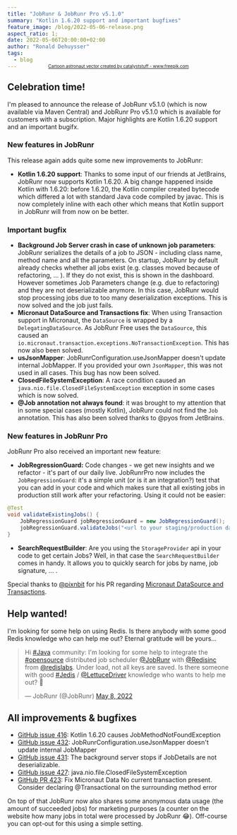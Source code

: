 ```yaml
---
title: "JobRunr & JobRunr Pro v5.1.0"
summary: "Kotlin 1.6.20 support and important bugfixes"
feature_image: /blog/2022-05-06-release.png
aspect_ratio: 1;
date: 2022-05-06T20:00:00+02:00
author: "Ronald Dehuysser"
tags:
  - blog
---
```

<div style="text-align: center;margin: -2em 0 2em;">
<small style="font-size: 70%;"><a href='https://www.freepik.com/vectors/cartoon-astronaut'>Cartoon astronaut vector created by catalyststuff - www.freepik.com</a></small>
</div>

## Celebration time!
I'm pleased to announce the release of JobRunr v5.1.0 (which is now available via Maven Central) and JobRunr Pro v5.1.0 which is available for customers with a subscription. Major highlights are Kotlin 1.6.20 support and an important bugifx.

### New features in JobRunr
This release again adds quite some new improvements to JobRunr:
- __Kotlin 1.6.20 support__: Thanks to some input of our friends at JetBrains, JobRunr now supports Kotlin 1.6.20. A big change happened inside Kotlin with 1.6.20: before 1.6.20, the Kotlin compiler created bytecode which differed a lot with standard Java code compiled by javac. This is now completely inline with each other which means that Kotlin support in JobRunr will from now on be better.

### Important bugfix
- __Background Job Server crash in case of unknown job parameters__: JobRunr serializes the details of a job to JSON - including class name, method name and all the parameters. On startup, JobRunr by default already checks whether all jobs exist (e.g. classes moved because of refactoring, ... ). If they do not exist, this is shown in the dashboard. 
However sometimes Job Parameters change (e.g. due to refactoring) and they are not deserializable anymore. In this case, JobRunr would stop processing jobs due to too many deserialization exceptions. This is now solved and the job just fails.
- __Micronaut DataSource and Transactions fix__: When using Transaction support in Micronaut, the `DataSource` is wrapped by a `DelegatingDataSource`. As JobRunr Free uses the `DataSource`, this caused an `io.micronaut.transaction.exceptions.NoTransactionException`. This has now also been solved.
- __usJsonMapper__: JobRunrConfiguration.useJsonMapper doesn't update internal JobMapper. If you provided your own `JsonMapper`, this was not used in all cases. This bug has now been solved.
- __ClosedFileSystemException__: A race condition caused an `java.nio.file.ClosedFileSystemException` exception in some cases which is now solved.
- __@Job annotation not always found__: it was brought to my attention that in some special cases (mostly Kotlin), JobRunr could not find the `Job` annotation. This has also been solved thanks to @pyos from JetBrains.

### New features in JobRunr Pro
JobRunr Pro also received an important new feature:
- __JobRegressionGuard:__ Code changes - we get new insights and we refactor - it's part of our daily live. JobRunrPro now includes the `JobRegressionGuard`: it's a simple unit (or is it an integration?) test that you can add in your code and which makes sure that all existing jobs in production still work after your refactoring.
Using it could not be easier:
```java
@Test
void validateExistingJobs() {
    JobRegressionGuard jobRegressionGuard = new JobRegressionGuard();
    jobRegressionGuard.validateJobs("<url to your staging/production dashboard>");
}
```

- __SearchRequestBuilder__: Are you using the `StorageProvider` api in your code to get certain Jobs? Well, in that case the `SearchRequestBuilder` comes in handy. It allows you to quickly search for jobs by name, job signature, ... .


Special thanks to [@pixnbit](https://github.com/pixnbit) for his PR regarding [Micronaut DataSource and Transactions](https://github.com/jobrunr/jobrunr/pull/423).

## Help wanted!
I'm looking for some help on using Redis. Is there anybody with some good Redis knowledge who can help me out? Eternal gratitude will be yours...

<blockquote class="twitter-tweet"><p lang="en" dir="ltr">Hi <a href="https://twitter.com/hashtag/Java?src=hash&amp;ref_src=twsrc%5Etfw">#Java</a> community: I&#39;m looking for some help to integrate the <a href="https://twitter.com/hashtag/opensource?src=hash&amp;ref_src=twsrc%5Etfw">#opensource</a> distributed job scheduler <a href="https://twitter.com/JobRunr?ref_src=twsrc%5Etfw">@JobRunr</a> with <a href="https://twitter.com/Redisinc?ref_src=twsrc%5Etfw">@Redisinc</a> from <a href="https://twitter.com/redislabs?ref_src=twsrc%5Etfw">@redislabs</a>. Under load, not all keys are saved. Is there someone with good <a href="https://twitter.com/hashtag/Jedis?src=hash&amp;ref_src=twsrc%5Etfw">#Jedis</a> / <a href="https://twitter.com/LettuceDriver?ref_src=twsrc%5Etfw">@LettuceDriver</a> knowledge who wants to help me out? 🙏</p>&mdash; JobRunr (@JobRunr) <a href="https://twitter.com/JobRunr/status/1523213730481586177?ref_src=twsrc%5Etfw">May 8, 2022</a></blockquote> <script async src="https://platform.twitter.com/widgets.js" charset="utf-8"></script>

## All improvements & bugfixes
- [GitHub issue 416](https://github.com/jobrunr/jobrunr/issues/417): Kotlin 1.6.20 causes JobMethodNotFoundException
- [GitHub issue 432](https://github.com/jobrunr/jobrunr/issues/432): JobRunrConfiguration.useJsonMapper doesn't update internal JobMapper
- [GitHub issue 431](https://github.com/jobrunr/jobrunr/issues/431): The background server stops if JobDetails are not deserializable.
- [GitHub issue 427](https://github.com/jobrunr/jobrunr/issues/427): java.nio.file.ClosedFileSystemException
- [GitHub PR 423](https://github.com/jobrunr/jobrunr/pulls/423): Fix Micronaut Data No current transaction present. Consider declaring @Transactional on the surrounding method error

On top of that JobRunr now also shares some anonymous data usage (the amount of succeeded jobs) for marketing purposes (a counter on the website how many jobs in total were processed by JobRunr 😂). Off-course you can opt-out for this using a simple setting.